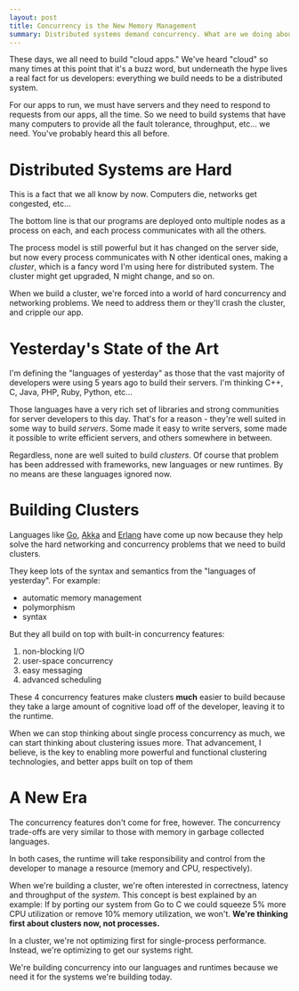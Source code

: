 ```yaml
---
layout: post
title: Concurrency is the New Memory Management
summary: Distributed systems demand concurrency. What are we doing about it?
---
```


These days, we all need to build "cloud apps." We've heard "cloud" so many
times at this point that it's a buzz word, but underneath the hype lives a real
fact for us developers: everything we build needs to be a distributed system.

For our apps to run, we must have servers and they need to respond to requests
from our apps, all the time. So we need to build systems that have many
computers to provide all the fault tolerance, throughput, etc... we need.
You've probably heard this all before.

# Distributed Systems are Hard

This is a fact that we all know by now. Computers die, networks get congested,
etc...

The bottom line is that our programs are deployed onto multiple nodes as a
process on each, and each process communicates with all the others.

The process model is still powerful but it has changed on the server side, but
now every process communicates with N other identical ones, making a *cluster*,
which is a fancy word I'm using here for distributed system. The cluster might
get upgraded, N might change, and so on.

When we build a cluster, we're forced into a world of hard concurrency and
networking problems. We need to address them or they'll crash the cluster, and
cripple our app.

# Yesterday's State of the Art

I'm defining the "languages of yesterday" as those that the vast majority of
developers were using 5 years ago to build their servers. I'm thinking C++, C,
Java, PHP, Ruby, Python, etc...

Those languages have a very rich set of libraries and strong communities for
server developers to this day. That's for a reason - they're well suited
in some way to build *servers*. Some made it easy to write servers, some made
it possible to write efficient servers, and others somewhere in between.

Regardless, none are well suited to build *clusters*. Of course that problem
has been addressed with frameworks, new languages or new runtimes. By no means
are these languages ignored now.

# Building Clusters

Languages like [Go](http://golang.org), [Akka](http://akka.io) and
[Erlang](http://erlang.org) have come up now because they help solve the
hard networking and concurrency problems that we need to build clusters.

They keep lots of the syntax and semantics from the "languages of yesterday".
For example:

- automatic memory management
- polymorphism
- syntax

But they all build on top with built-in concurrency features:

1. non-blocking I/O
2. user-space concurrency
3. easy messaging
4. advanced scheduling

These 4 concurrency features make clusters **much** easier to build because
they take a large amount of cognitive load off of the developer,
leaving it to the runtime.

When we can stop thinking about single process
concurrency as much, we can start thinking about clustering issues more. That
advancement, I believe, is the key to enabling more powerful and functional
clustering technologies, and better apps built on top of them

# A New Era

The concurrency features don't come for free, however. The concurrency
trade-offs are very similar to those with memory in garbage collected languages.

In both cases, the runtime will take responsibility and control from the
developer to manage a resource (memory and CPU, respectively).

When we're building a cluster, we're often interested in correctness,
latency and throughput of the *system*. This concept is best explained by
an example: If by porting our system from Go to C we could squeeze 5% more
CPU utilization or remove 10% memory utilization, we won't. **We're thinking
first about clusters now, not processes.**

In a cluster, we're not optimizing first for single-process performance.
Instead, we're optimizing to get our systems right.

We're building concurrency into our languages and runtimes because we need
it for the systems we're building today.
